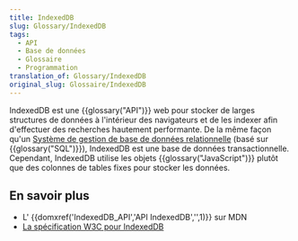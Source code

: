```yaml
---
title: IndexedDB
slug: Glossary/IndexedDB
tags:
  - API
  - Base de données
  - Glossaire
  - Programmation
translation_of: Glossary/IndexedDB
original_slug: Glossaire/IndexedDB
---
```

IndexedDB est une {{glossary("API")}} web pour stocker de larges structures de données à l'intérieur des navigateurs et de les indexer afin d'effectuer des recherches hautement performante. De la même façon qu'un [Système de gestion de base de données relationnelle](https://fr.wikipedia.org/wiki/Syst%C3%A8me_de_gestion_de_base_de_donn%C3%A9es) (basé sur {{glossary("SQL")}}), IndexedDB est une base de données transactionnelle. Cependant,  IndexedDB  utilise  les objets {{glossary("JavaScript")}} plutôt que des colonnes de tables fixes pour stocker les données.

## En savoir plus

- L' {{domxref('IndexedDB_API','API IndexedDB','',1)}} sur MDN
- [La spécification W3C pour IndexedDB](http://w3c.github.io/IndexedDB/)

